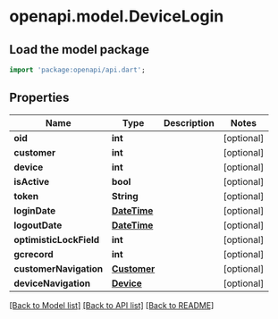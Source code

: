# openapi.model.DeviceLogin

## Load the model package
```dart
import 'package:openapi/api.dart';
```

## Properties
Name | Type | Description | Notes
------------ | ------------- | ------------- | -------------
**oid** | **int** |  | [optional] 
**customer** | **int** |  | [optional] 
**device** | **int** |  | [optional] 
**isActive** | **bool** |  | [optional] 
**token** | **String** |  | [optional] 
**loginDate** | [**DateTime**](DateTime.md) |  | [optional] 
**logoutDate** | [**DateTime**](DateTime.md) |  | [optional] 
**optimisticLockField** | **int** |  | [optional] 
**gcrecord** | **int** |  | [optional] 
**customerNavigation** | [**Customer**](Customer.md) |  | [optional] 
**deviceNavigation** | [**Device**](Device.md) |  | [optional] 

[[Back to Model list]](../README.md#documentation-for-models) [[Back to API list]](../README.md#documentation-for-api-endpoints) [[Back to README]](../README.md)


